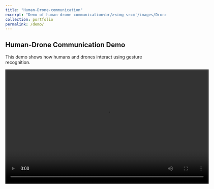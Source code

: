 ```yaml
---
title: "Human-Drone-communication"
excerpt: "Demo of human-drone communication<br/><img src='/images/Drones.webp'>"
collection: portfolio
permalink: /demo/
---
```


## Human-Drone Communication Demo

This demo shows how humans and drones interact using gesture recognition.

<video width="640" height="360" controls>
  <source src="/assets/DEMO-final.MP4" type="video/quicktime">
  Your browser does not support the video tag.
</video>

